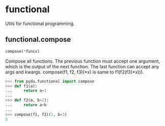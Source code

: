 # functional

Utils for functional programming.

## functional.compose
```python
compose(*funcs)
```

Compose all functions. The previous function must accept one argument,
which is the output of the next function. The last function can accept
any args and kwargs. 
compose(f1, f2, f3)(\*x) is same to f1(f2(f3(\*x))).

```python
>>> from pydu.functional import compose
>>> def f1(a):
...     return a+1
...
>>> def f2(a, b=2):
...     return a+b
...
>>> compose(f1, f2)(1, b=3)
5
```

